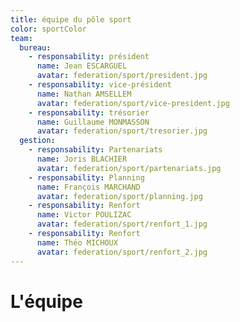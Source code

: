 ```yaml
---
title: équipe du pôle sport
color: sportColor
team:
  bureau:
    - responsability: président
      name: Jean ESCARGUEL
      avatar: federation/sport/president.jpg
    - responsability: vice-président
      name: Nathan AMSELLEM
      avatar: federation/sport/vice-president.jpg
    - responsability: trésorier
      name: Guillaume MONMASSON
      avatar: federation/sport/tresorier.jpg
  gestion:
    - responsability: Partenariats
      name: Joris BLACHIER
      avatar: federation/sport/partenariats.jpg
    - responsability: Planning
      name: François MARCHAND
      avatar: federation/sport/planning.jpg
    - responsability: Renfort
      name: Victor POULIZAC
      avatar: federation/sport/renfort_1.jpg
    - responsability: Renfort
      name: Théo MICHOUX
      avatar: federation/sport/renfort_2.jpg
---
```


# L'équipe

<campus-team :team="team" :color="color"></campus-team>
